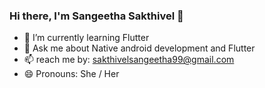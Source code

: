 ### Hi there, I'm Sangeetha Sakthivel 👋

- 🌱 I’m currently learning Flutter
- 💬 Ask me about Native android development and Flutter
- 📫 reach me by: sakthivelsangeetha99@gmail.com
- 😄 Pronouns: She / Her
